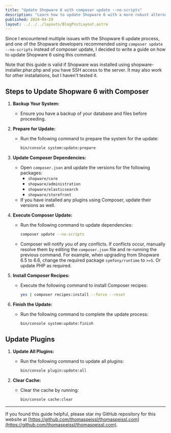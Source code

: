 ```yaml
--- 
title: "Update Shopware 6 with composer update --no-scripts"
description: "Learn how to update Shopware 6 with a more robust alternative composer command. This guide provides step-by-step instructions for a hopefully seamless update process."
published: 2024-04-29
layout: ../../../layouts/BlogPostLayout.astro 
---
```

 
Since I encountered multiple issues with the Shopware 6 update process, and one of the Shopware developers recommended using `composer update --no-scripts` instead of composer update, I decided to write a guide on how to update Shopware 6 using this command.

Note that this guide is valid if Shopware was installed using shopware-installer.phar.php and you have SSH access to the server. It may also work for other installations, but I haven't tested it.

## Steps to Update Shopware 6 with Composer

1. **Backup Your System:**
   - Ensure you have a backup of your database and files before proceeding.

2. **Prepare for Update:**
   - Run the following command to prepare the system for the update:
     ```sh
     bin/console system:update:prepare
     ```

3. **Update Composer Dependencies:**
   - Open `composer.json` and update the versions for the following packages:
     - `shopware/core`
     - `shopware/administration`
     - `shopware/elasticsearch`
     - `shopware/storefront`
   - If you have installed any plugins using Composer, update their versions as well.

4. **Execute Composer Update:**
   - Run the following command to update dependencies:
     ```sh
     composer update --no-scripts
     ```
   - Composer will notify you of any conflicts. If conflicts occur, manually resolve them by editing the `composer.json` file and re-running the previous command. For example, when upgrading from Shopware 6.5 to 6.6, change the required package `symfony/runtime` to `>=5`. Or update PHP as required.

5. **Install Composer Recipes:**
   - Execute the following command to install Composer recipes:
     ```sh
     yes | composer recipes:install --force --reset
     ```

6. **Finish the Update:**
   - Run the following command to complete the update process:
     ```sh
     bin/console system:update:finish
     ```

## Update Plugins

1. **Update All Plugins:**
   - Run the following command to update all plugins:
     ```sh
     bin/console plugin:update:all
     ```

2. **Clear Cache:**
   - Clear the cache by running:
     ```sh
     bin/console cache:clear
     ```

---

If you found this guide helpful, please star my GitHub repository for this website at [https://github.com/thomaspeissl/thomaspeissl.com](https://github.com/thomaspeissl/thomaspeissl.com).
